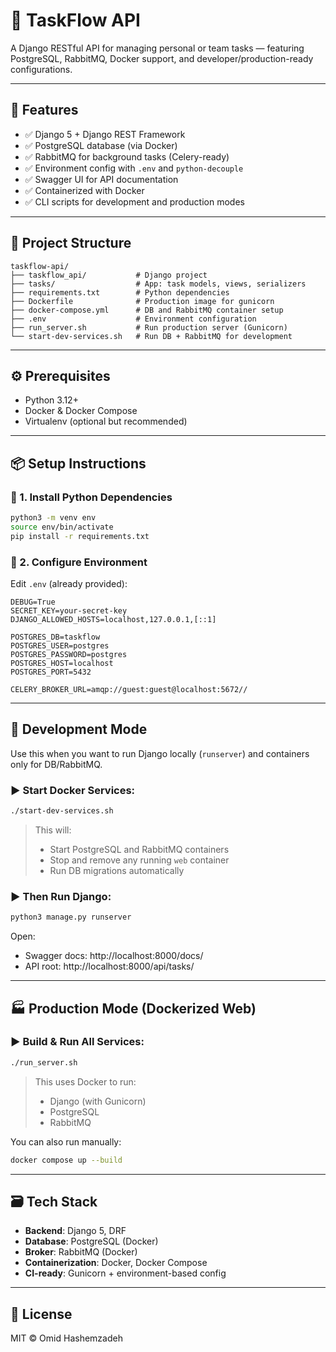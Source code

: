 
# 🧩 TaskFlow API

A Django RESTful API for managing personal or team tasks — featuring PostgreSQL, RabbitMQ, Docker support, and developer/production-ready configurations.

---

## 🚀 Features

- ✅ Django 5 + Django REST Framework
- ✅ PostgreSQL database (via Docker)
- ✅ RabbitMQ for background tasks (Celery-ready)
- ✅ Environment config with `.env` and `python-decouple`
- ✅ Swagger UI for API documentation
- ✅ Containerized with Docker
- ✅ CLI scripts for development and production modes

---

## 📁 Project Structure

```
taskflow-api/
├── taskflow_api/           # Django project
├── tasks/                  # App: task models, views, serializers
├── requirements.txt        # Python dependencies
├── Dockerfile              # Production image for gunicorn
├── docker-compose.yml      # DB and RabbitMQ container setup
├── .env                    # Environment configuration
├── run_server.sh           # Run production server (Gunicorn)
└── start-dev-services.sh   # Run DB + RabbitMQ for development
```

---

## ⚙️ Prerequisites

- Python 3.12+
- Docker & Docker Compose
- Virtualenv (optional but recommended)

---

## 📦 Setup Instructions

### 🔧 1. Install Python Dependencies
```bash
python3 -m venv env
source env/bin/activate
pip install -r requirements.txt
```

### 🔧 2. Configure Environment
Edit `.env` (already provided):
```dotenv
DEBUG=True
SECRET_KEY=your-secret-key
DJANGO_ALLOWED_HOSTS=localhost,127.0.0.1,[::1]

POSTGRES_DB=taskflow
POSTGRES_USER=postgres
POSTGRES_PASSWORD=postgres
POSTGRES_HOST=localhost
POSTGRES_PORT=5432

CELERY_BROKER_URL=amqp://guest:guest@localhost:5672//
```

---

## 🧪 Development Mode

Use this when you want to run Django locally (`runserver`) and containers only for DB/RabbitMQ.

### ▶️ Start Docker Services:
```bash
./start-dev-services.sh
```

> This will:
> - Start PostgreSQL and RabbitMQ containers
> - Stop and remove any running `web` container
> - Run DB migrations automatically

### ▶️ Then Run Django:
```bash
python3 manage.py runserver
```

Open:
- Swagger docs: http://localhost:8000/docs/
- API root: http://localhost:8000/api/tasks/

---

## 🏭 Production Mode (Dockerized Web)

### ▶️ Build & Run All Services:
```bash
./run_server.sh
```

> This uses Docker to run:
> - Django (with Gunicorn)
> - PostgreSQL
> - RabbitMQ

You can also run manually:
```bash
docker compose up --build
```

---

## 🗃️ Tech Stack

- **Backend**: Django 5, DRF
- **Database**: PostgreSQL (Docker)
- **Broker**: RabbitMQ (Docker)
- **Containerization**: Docker, Docker Compose
- **CI-ready**: Gunicorn + environment-based config

---

## 📜 License

MIT © Omid Hashemzadeh
